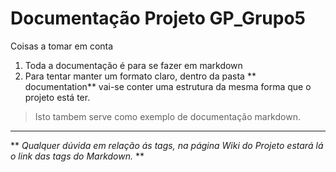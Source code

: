 # Documentação Projeto GP_Grupo5
Coisas a tomar em conta
1. Toda a documentação é para se fazer em markdown
2. Para tentar manter um formato claro, dentro da pasta ** documentation** vai-se conter uma estrutura da mesma forma que o projeto está ter.
> Isto tambem serve como exemplo de documentação markdown.

***
** *Qualquer dúvida em relação ás tags, na página Wiki do Projeto estará lá o link das tags do Markdown.* **
